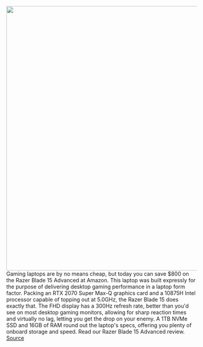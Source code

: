 <img src='https://cdn.vox-cdn.com/thumbor/QsoaK1tm5VV8lWrOOAPN95W_HRE=/0x0:2040x1360/1200x800/filters:focal(924x357:1250x683)/cdn.vox-cdn.com/uploads/chorus_image/image/69866629/cfaulkner_200929_4214_0003.0.0.jpg' width='700px' /><br/>
Gaming laptops are by no means cheap, but today you can save $800 on the Razer Blade 15 Advanced at Amazon. This laptop was built expressly for the purpose of delivering desktop gaming performance in a laptop form factor. Packing an RTX 2070 Super Max-Q graphics card and a 10875H Intel processor capable of topping out at 5.0GHz, the Razer Blade 15 does exactly that. The FHD display has a 300Hz refresh rate, better than you'd see on most desktop gaming monitors, allowing for sharp reaction times and virtually no lag, letting you get the drop on your enemy. A 1TB NVMe SSD and 16GB of RAM round out the laptop's specs, offering you plenty of onboard storage and speed. Read our Razer Blade 15 Advanced review.
<a href='https://www.theverge.com/2021/9/16/22675574/razer-blade-15-sony-4k-tv-beats-amazon-gaming-headset-deal-sale'> Source <a/>